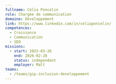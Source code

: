 ```yaml
---
fullname: Célia Poncelin
role: Chargée de communication
domaine: Développement
link: https://www.linkedin.com/in/celiaponcelin/
competences:
  - Croissance
  - Communication
  - SEO
missions:
  - start: 2025-03-26
    end: 2026-02-28
    status: independent
    employer: Malt
teams:
  - /teams/gip-inclusion-developpement
---
```

